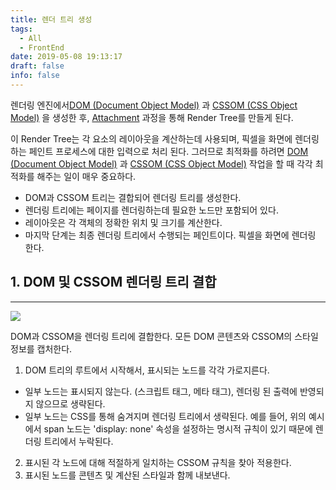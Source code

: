 ```yaml
---
title: 렌더 트리 생성
tags:
  - All
  - FrontEnd
date: 2019-05-08 19:13:17
draft: false
info: false
---
```


렌더링 엔진에서[DOM (Document Object Model)](https://www.notion.so/05b2fa44-e433-4bb2-9fc3-cd59110f6ddb) 과 [CSSOM (CSS Object Model)](https://www.notion.so/66bd0de6-0972-4fd9-a82f-f557c172ea1b) 을 생성한 후, [Attachment](https://www.notion.so/gwangwhi/f83ac03f82614f7882a27d415fb9eda2#81ba6b0a7a3f4d62b749bad3ca7c0385) 과정을 통해 Render Tree를 만들게 된다.

이 Render Tree는 각 요소의 레이아웃을 계산하는데 사용되며, 픽셀을 화면에 렌더링하는 페인트 프로세스에 대한 입력으로 처리 된다. 그러므로 최적화를 하려면 [DOM (Document Object Model)](https://www.notion.so/05b2fa44-e433-4bb2-9fc3-cd59110f6ddb) 과 [CSSOM (CSS Object Model)](https://www.notion.so/66bd0de6-0972-4fd9-a82f-f557c172ea1b) 작업을 할 때 각각 최적화를 해주는 일이 매우 중요하다.

- DOM과 CSSOM 트리는 결합되어 렌더링 트리를 생성한다.
- 렌더링 트리에는 페이지를 렌더링하는데 필요한 노드만 포함되어 있다.
- 레이아웃은 각 객체의 정확한 위치 및 크기를 계산한다.
- 마지막 단계는 최종 렌더링 트리에서 수행되는 페인트이다. 픽셀을 화면에 렌더링 한다.

## 1. DOM 및 CSSOM 렌더링 트리 결합

---

![](https://developers.google.com/web/fundamentals/performance/critical-rendering-path/images/render-tree-construction.png?hl=ko)

DOM과 CSSOM을 렌더링 트리에 결합한다. 모든 DOM 콘텐츠와 CSSOM의 스타일 정보를 캡처한다.

1. DOM 트리의 루트에서 시작해서, 표시되는 노드를 각각 가로지른다.
- 일부 노드는 표시되지 않는다. (스크립트 태그, 메타 태그), 렌더링 된 출력에 반영되지 않으므로 생략된다.
- 일부 노드는 CSS를 통해 숨겨지며 렌더링 트리에서 생략된다. 예를 들어, 위의 예시에서 span 노드는 'display: none' 속성을 설정하는 명시적 규칙이 있기 때문에 렌더링 트리에서 누락된다.
2. 표시된 각 노드에 대해 적절하게 일치하는 CSSOM 규칙을 찾아 적용한다.
3. 표시된 노드를 콘텐츠 및 계산된 스타일과 함께 내보낸다.